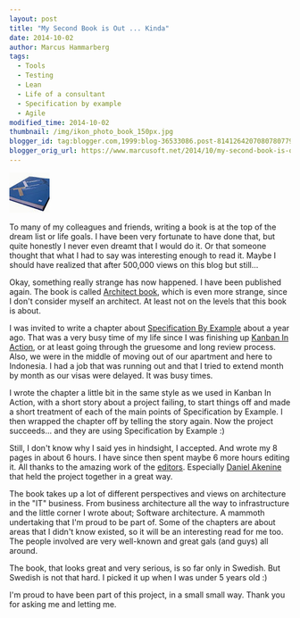 ```yaml
---
layout: post
title: "My Second Book is Out ... Kinda"
date: 2014-10-02
author: Marcus Hammarberg
tags:
  - Tools
  - Testing
  - Lean
  - Life of a consultant
  - Specification by example
  - Agile
modified_time: 2014-10-02
thumbnail: /img/ikon_photo_book_150px.jpg
blogger_id: tag:blogger.com,1999:blog-36533086.post-8141264207080780779
blogger_orig_url: https://www.marcusoft.net/2014/10/my-second-book-is-out-kinda.html
---
```


![Book Cover](/img/ikon_photo_book_150px.jpg)

To many of my colleagues and friends, writing a book is at the top of the dream list or life goals. I have been very fortunate to have done that, but quite honestly I never even dreamt that I would do it. Or that someone thought that what I had to say was interesting enough to read it. Maybe I should have realized that after 500,000 views on this blog but still...

Okay, something really strange has now happened. I have been published again. The book is called [Architect book](http://www.thearchitectbook.com/), which is even more strange, since I don't consider myself an architect. At least not on the levels that this book is about.

I was invited to write a chapter about [Specification By Example](http://www.specificationbyexample.com/) about a year ago. That was a very busy time of my life since I was finishing up [Kanban In Action](http://bit.ly/theKanbanBook), or at least going through the gruesome and long review process. Also, we were in the middle of moving out of our apartment and here to Indonesia. I had a job that was running out and that I tried to extend month by month as our visas were delayed. It was busy times.

I wrote the chapter a little bit in the same style as we used in Kanban In Action, with a short story about a project failing, to start things off and made a short treatment of each of the main points of Specification by Example. I then wrapped the chapter off by telling the story again. Now the project succeeds... and they are using Specification by Example :)

Still, I don't know why I said yes in hindsight, I accepted. And wrote my 8 pages in about 6 hours. I have since then spent maybe 6 more hours editing it. All thanks to the amazing work of the [editors](http://www.thearchitectbook.com/authors/). Especially [Daniel Akenine](http://www.twitter.com/dakenine) that held the project together in a great way.

The book takes up a lot of different perspectives and views on architecture in the "IT" business. From business architecture all the way to infrastructure and the little corner I wrote about; Software architecture. A mammoth undertaking that I'm proud to be part of. Some of the chapters are about areas that I didn't know existed, so it will be an interesting read for me too. The people involved are very well-known and great gals (and guys) all around.

The book, that looks great and very serious, is so far only in Swedish. But Swedish is not that hard. I picked it up when I was under 5 years old :)

I'm proud to have been part of this project, in a small small way. Thank you for asking me and letting me.
